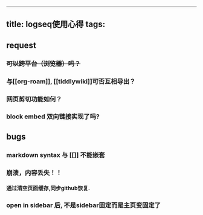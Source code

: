
---
title: logseq使用心得
tags:
---
## request
### ~~可以跨平台（浏览器）吗？~~
### 与[[org-roam]], [[tiddlywiki]]可否互相导出？
### 网页剪切功能如何？
### block embed 双向链接实现了吗?
## bugs
### markdown syntax 与 [[]] 不能嵌套
### 崩溃，内容丢失！！
#### 通过清空页面缓存,同步github恢复.
### open in sidebar 后, 不是sidebar固定而是主页变固定了
